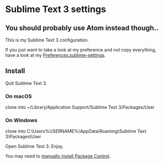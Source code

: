 # Sublime Text 3 settings
## You should probably use Atom instead though..

This is my Sublime Text 3 configuration.

If you just want to take a look at my preference and not copy everything, have a look at my [Preferences.sublime-settings](Packages/User/Preferences.sublime-settings).

## Install
Quit Sublime Text 3.

### On macOS
clone into ~/Library/Application Support/Sublime Text 3/Packages/User

### On Windows
clone into C:\Users\%USERNAME%\AppData\Roaming\Sublime Text 3\Packages\User

Open Sublime Text 3. Enjoy.

You may need to [manually install Package Control](https://sublime.wbond.net/installation).
